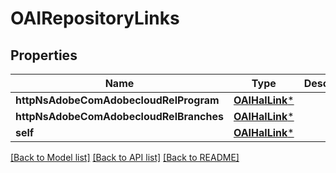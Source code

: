 # OAIRepositoryLinks

## Properties
Name | Type | Description | Notes
------------ | ------------- | ------------- | -------------
**httpNsAdobeComAdobecloudRelProgram** | [**OAIHalLink***](OAIHalLink.md) |  | [optional] 
**httpNsAdobeComAdobecloudRelBranches** | [**OAIHalLink***](OAIHalLink.md) |  | [optional] 
**self** | [**OAIHalLink***](OAIHalLink.md) |  | [optional] 

[[Back to Model list]](../README.md#documentation-for-models) [[Back to API list]](../README.md#documentation-for-api-endpoints) [[Back to README]](../README.md)



